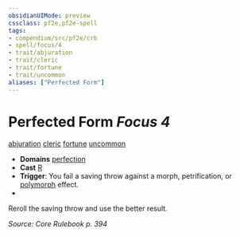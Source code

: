 ```yaml
---
obsidianUIMode: preview
cssclass: pf2e,pf2e-spell
tags:
- compendium/src/pf2e/crb
- spell/focus/4
- trait/abjuration
- trait/cleric
- trait/fortune
- trait/uncommon
aliases: ["Perfected Form"]
---
```

# Perfected Form *Focus 4*   
[abjuration](abjuration.md "Abjuration School Trait")  [cleric](Reference/Rules/Traits/cleric.md "Cleric Class Trait")  [fortune](fortune.md "Fortune Effect Trait")  [uncommon](uncommon.md "Uncommon Rarity Trait")  

- **Domains** [perfection](Reference/Compendium/Setting/domains.md#Perfection)
- **Cast** [R](chapter-9-playing-the-game.md#Actions "Reaction") 
- **Trigger**: You fail a saving throw against a morph, petrification, or [polymorph](polymorph.md "Polymorph Effect Trait") effect.
- 

Reroll the saving throw and use the better result.

*Source: Core Rulebook p. 394*